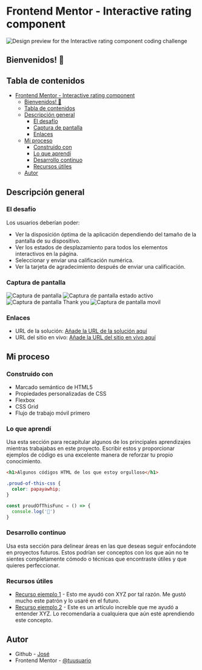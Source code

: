 # Frontend Mentor - Interactive rating component

![Design preview for the Interactive rating component coding challenge](./design/Captura%20estado%201.png.jpg)

## Bienvenidos! 👋
## Tabla de contenidos

- [Frontend Mentor - Interactive rating component](#frontend-mentor---interactive-rating-component)
  - [Bienvenidos! 👋](#bienvenidos-)
  - [Tabla de contenidos](#tabla-de-contenidos)
  - [Descripción general](#descripción-general)
    - [El desafío](#el-desafío)
    - [Captura de pantalla](#captura-de-pantalla)
    - [Enlaces](#enlaces)
  - [Mi proceso](#mi-proceso)
    - [Construido con](#construido-con)
    - [Lo que aprendí](#lo-que-aprendí)
    - [Desarrollo continuo](#desarrollo-continuo)
    - [Recursos útiles](#recursos-útiles)
  - [Autor](#autor)

## Descripción general

### El desafío

Los usuarios deberían poder:

- Ver la disposición óptima de la aplicación dependiendo del tamaño de la pantalla de su dispositivo.
- Ver los estados de desplazamiento para todos los elementos interactivos en la página.
- Seleccionar y enviar una calificación numérica.
- Ver la tarjeta de agradecimiento después de enviar una calificación.

### Captura de pantalla

![Captura de pantalla](./design/Captura_estado_1.png)
![Captura de pantalla estado activo](./design/Captura_estado_2.png)
![Captura de pantalla Thank you](./design/Captura_estado_3.png)
![Captura de pantalla movil](./design/Captura_estado_movil.png)


### Enlaces

- URL de la solución: [Añade la URL de la solución aquí](https://tu-url-de-solucion.com)
- URL del sitio en vivo: [Añade la URL del sitio en vivo aquí](https://tu-url-de-sitio-en-vivo.com)

## Mi proceso

### Construido con

- Marcado semántico de HTML5
- Propiedades personalizadas de CSS
- Flexbox
- CSS Grid
- Flujo de trabajo móvil primero

### Lo que aprendí

Usa esta sección para recapitular algunos de los principales aprendizajes mientras trabajabas en este proyecto. Escribir estos y proporcionar ejemplos de código es una excelente manera de reforzar tu propio conocimiento.

```html
<h1>Algunos códigos HTML de los que estoy orgulloso</h1>
```
```css
.proud-of-this-css {
  color: papayawhip;
}
```
```js
const proudOfThisFunc = () => {
  console.log('🎉')
}
```

### Desarrollo continuo

Usa esta sección para delinear áreas en las que deseas seguir enfocándote en proyectos futuros. Estos podrían ser conceptos con los que aún no te sientes completamente cómodo o técnicas que encontraste útiles y que quieres perfeccionar.

### Recursos útiles

- [Recurso ejemplo 1](https://www.ejemplo.com) - Esto me ayudó con XYZ por tal razón. Me gustó mucho este patrón y lo usaré en el futuro.
- [Recurso ejemplo 2](https://www.ejemplo.com) - Este es un artículo increíble que me ayudó a entender XYZ. Lo recomendaría a cualquiera que aún esté aprendiendo este concepto.

## Autor

- Github - [José](https://github.com/joseargentina)
- Frontend Mentor - [@tuusuario](https://www.frontendmentor.io/profile/Joseargentina)




